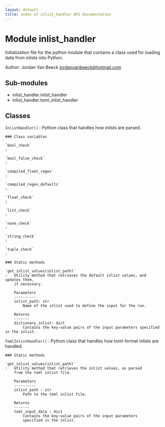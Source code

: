 ```yaml
---
layout: default
title: index of inlist_handler API documentation
---
```


Module inlist_handler
=====================
Initialization file for the python module that contains a class used for loading data from inlists into Python.

Author: Jordan Van Beeck <jordanvanbeeck@hotmail.com>

Sub-modules
-----------
* inlist_handler.inlist_handler
* inlist_handler.toml_inlist_handler

Classes
-------

`InlistHandler()`
:   Python class that handles how inlists are parsed.

    ### Class variables

    `bool_check`
    :

    `bool_false_check`
    :

    `compiled_float_regex`
    :

    `compiled_regex_defaults`
    :

    `float_check`
    :

    `list_check`
    :

    `none_check`
    :

    `string_check`
    :

    `tuple_check`
    :

    ### Static methods

    `get_inlist_values(inlist_path)`
    :   Utility method that retrieves the default inlist values, and updates them,
        if necessary.
        
        Parameters
        ----------
        inlist_path: str
            Name of the inlist used to define the input for the run.
        
        Returns
        -------
        dictionary_inlist: dict
            Contains the key-value pairs of the input parameters specified in the inlist.

`TomlInlistHandler()`
:   Python class that handles how toml-format inlists are handled.

    ### Static methods

    `get_inlist_values(inlist_path)`
    :   Utility method that retrieves the inlist values, as parsed
        from the toml inlist file.
        
        Parameters
        ----------
        inlist_path : str
            Path to the toml inlist file.
        
        Returns
        -------
        toml_input_data : dict
            Contains the key-value pairs of the input parameters
            specified in the inlist.